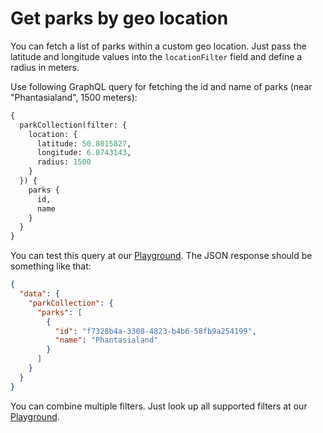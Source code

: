 # Get parks by geo location
You can fetch a list of parks within a custom geo location. Just pass the latitude and longitude values into
the `locationFilter` field and define a radius in meters.

Use following GraphQL query for fetching the id and name of parks (near "Phantasialand", 1500 meters):
```graphql
{
  parkCollection(filter: {
    location: {
      latitude: 50.8015827,
      longitude: 6.8743143,
      radius: 1500
    } 
  }) {
    parks {
      id,
      name
    }
  }
}
```

You can test this query at our [Playground](https://oci.coaster.cloud). The JSON response should be something like that:

```json
{
  "data": {
    "parkCollection": {
      "parks": [
        {
          "id": "f7328b4a-3308-4823-b4b6-58fb9a254199",
          "name": "Phantasialand"
        }
      ]
    }
  }
}
```

You can combine multiple filters. Just look up all supported filters at our [Playground](https://oci.coaster.cloud).